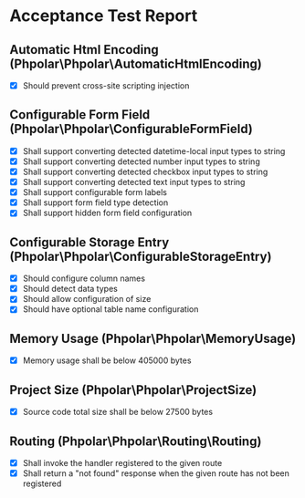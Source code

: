 # Acceptance Test Report

## Automatic Html Encoding (Phpolar\Phpolar\AutomaticHtmlEncoding)
- [x] Should prevent cross-site scripting injection

## Configurable Form Field (Phpolar\Phpolar\ConfigurableFormField)
- [x] Shall support converting detected datetime-local input types to string
- [x] Shall support converting detected number input types to string
- [x] Shall support converting detected checkbox input types to string
- [x] Shall support converting detected text input types to string
- [x] Shall support configurable form labels
- [x] Shall support form field type detection
- [x] Shall support hidden form field configuration

## Configurable Storage Entry (Phpolar\Phpolar\ConfigurableStorageEntry)
- [x] Should configure column names
- [x] Should detect data types
- [x] Should allow configuration of size
- [x] Should have optional table name configuration

## Memory Usage (Phpolar\Phpolar\MemoryUsage)
- [x] Memory usage shall be below 405000 bytes

## Project Size (Phpolar\Phpolar\ProjectSize)
- [x] Source code total size shall be below 27500 bytes

## Routing (Phpolar\Phpolar\Routing\Routing)
- [x] Shall invoke the handler registered to the given route
- [x] Shall return a "not found" response when the given route has not been registered
